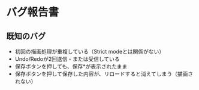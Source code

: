 # バグ報告書

## 既知のバグ

- 初回の描画処理が重複している（Strict modeとは関係がない）
- Undo/Redoが2回送信・または受信している
- 保存ボタンを押しても、保存*が表示されたまま
- 保存ボタンを押して保存した内容が、リロードすると消えてしまう（描画されない）
